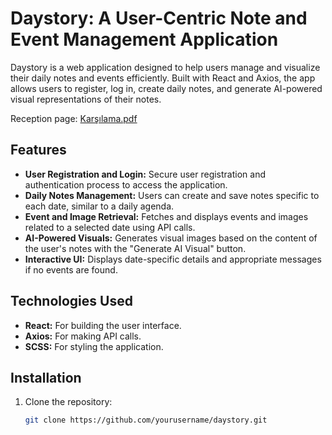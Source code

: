 # Daystory: A User-Centric Note and Event Management Application

Daystory is a web application designed to help users manage and visualize their daily notes and events efficiently. Built with React and Axios, the app allows users to register, log in, create daily notes, and generate AI-powered visual representations of their notes.

Reception page:
[Karşılama.pdf](https://github.com/user-attachments/files/15986120/Karsilama.pdf)


## Features

- **User Registration and Login:** Secure user registration and authentication process to access the application.
- **Daily Notes Management:** Users can create and save notes specific to each date, similar to a daily agenda.
- **Event and Image Retrieval:** Fetches and displays events and images related to a selected date using API calls.
- **AI-Powered Visuals:** Generates visual images based on the content of the user's notes with the "Generate AI Visual" button.
- **Interactive UI:** Displays date-specific details and appropriate messages if no events are found.

## Technologies Used

- **React:** For building the user interface.
- **Axios:** For making API calls.
- **SCSS:** For styling the application.

## Installation

1. Clone the repository:
   ```bash
   git clone https://github.com/yourusername/daystory.git


